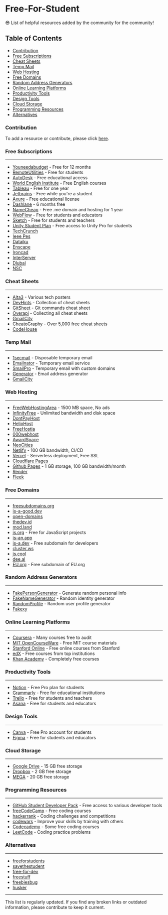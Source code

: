# Free-For-Student

:sunglasses: List of helpful resources added by the community for the community!

## Table of Contents
- [Contribution](#contribution)
- [Free Subscriptions](#free-subscriptions)
- [Cheat Sheets](#cheat-sheets)
- [Temp Mail](#temp-mail)
- [Web Hosting](#web-hosting)
- [Free Domains](#free-domains)
- [Random Address Generators](#random-address-generators)
- [Online Learning Platforms](#online-learning-platforms)
- [Productivity Tools](#productivity-tools)
- [Design Tools](#design-tools)
- [Cloud Storage](#cloud-storage)
- [Programming Resources](#programming-resources)
- [Alternatives](#alternatives)

### Contribution
To add a resource or contribute, please click [here](https://github.com/OshekharO/Free-For-Student/issues).

### Free Subscriptions
---
  * [Youneedabudget](https://www.youneedabudget.com/college/) - Free for 12 months
  * [RemoteUtilities](https://www.remoteutilities.com/support/free.php) - Free for students
  * [AutoDesk](https://www.autodesk.com/education/edu-software/overview) - Free educational access
  * [World English Institute](https://www.worldenglishinstitute.org) - Free English courses
  * [Tableau](https://www.tableau.com/academic/students) - Free for one year
  * [Jetbrains](https://www.jetbrains.com/community/education/) - Free while you're a student
  * [Axure](https://www.axure.com/edu) - Free educational license
  * [Dashlane](https://www.dashlane.com/students) - 6 months free
  * [NameCheap](https://nc.me) - Free .me domain and hosting for 1 year
  * [WebFlow](https://webflow.com/for/classroom) - Free for students and educators
  * [Sketch](https://www.sketch.com/education/) - Free for students and teachers
  * [Unity Student Plan](https://unity.com/products/unity-student) - Free access to Unity Pro for students
  * [TechCrunch](https://techcrunch.com/subscribe/)
  * [Ieee Pes](https://www.ieee-pes.org/meetings-and-conferences/170-pes-communities/762-students-first-year-free)
  * [Dataiku](https://www.dataiku.com/company/academic-program/)
  * [Enscape](https://enscape3d.com/educational-license/)
  * [Ironcad](https://www.ironcad.com/student/)
  * [InterServer](https://www.interserver.net/webhosting/student-webhosting.html)
  * [Dlubal](https://www.dlubal.com/en-US/education/students-and-schools/free-structural-analysis-software-for-students)
  * [NSC](https://cloud.safe.nsc.org/student-membership)

### Cheat Sheets
---
  * [Alta3](https://alta3.com/posters/) - Various tech posters
  * [DevHints](https://devhints.io) - Collection of cheat sheets
  * [GitSheet](https://gitsheet.wtf) - Git commands cheat sheet
  * [Overapi](https://overapi.com) - Collecting all cheat sheets
  * [GmailCity](https://gmailcity.com)
  * [CheatoGraphy](https://cheatography.com) - Over 5,000 free cheat sheets
  * [CodeHouse](https://codehouse.vercel.app/app)

### Temp Mail
---
  * [1secmail](https://www.1secmail.com) - Disposable temporary email
  * [Emailnator](https://www.emailnator.com) - Temporary email service
  * [SmailPro](https://smailpro.com/advanced) - Temporary email with custom domains
  * [Generator](https://generator.email) - Email address generator
  * [GmailCity](https://gmailcity.com)

### Web Hosting
---
  * [FreeWebHostingArea](https://www.freewebhostingarea.com) - 1500 MB space, No ads
  * [InfinityFree](https://www.infinityfree.net) - Unlimited bandwidth and disk space
  * [DontPayHost](https://dontpayhost.com)
  * [HelioHost](https://heliohost.org)
  * [FreeHostia](https://www.freehostia.com)
  * [000webhost](https://www.000webhost.com)
  * [AwardSpace](https://www.awardspace.com)
  * [NeoCities](https://neocities.org)
  * [Netlify](https://www.netlify.com) - 100 GB bandwidth, CI/CD
  * [Vercel](https://vercel.com) - Serverless deployment, Free SSL
  * [Cloudflare Pages](https://pages.cloudflare.com)
  * [Github Pages](https://pages.github.com) - 1 GB storage, 100 GB bandwidth/month
  * [Render](https://render.com)
  * [Fleek](https://fleek.co)

### Free Domains
---
  * [freesubdomains.org](https://freesubdomains.org)
  * [is-a-good.dev](https://is-a-good.dev)
  * [open-domains](https://open-domains.net)
  * [thedev.id](https://thedev.id)
  * [mod.land](https://mod.land)
  * [js.org](https://js.org) - Free for JavaScript projects
  * [is-an.app](https://is-an.app)
  * [is-a.dev](https://www.is-a.dev) - Free subdomain for developers
  * [cluster.ws](https://cluster.ws)
  * [js.cool](https://js.cool)
  * [dee.al](https://domain.dee.al)
  * [EU.org](https://nic.eu.org) - Free subdomain of EU.org

### Random Address Generators
---
  * [FakePersonGenerator](https://www.fakepersongenerator.com) - Generate random personal info
  * [FakeNameGenerator](https://www.fakenamegenerator.com) - Random identity generator
  * [RandomProfile](https://randomprofile.com) - Random user profile generator
  * [Fakexy](https://www.fakexy.com)

### Online Learning Platforms
---
  * [Coursera](https://www.coursera.org) - Many courses free to audit
  * [MIT OpenCourseWare](https://ocw.mit.edu/) - Free MIT course materials
  * [Stanford Online](https://online.stanford.edu/free-courses) - Free online courses from Stanford
  * [edX](https://www.edx.org) - Free courses from top institutions
  * [Khan Academy](https://www.khanacademy.org) - Completely free courses

### Productivity Tools
---
  * [Notion](https://www.notion.so/students) - Free Pro plan for students
  * [Grammarly](https://www.grammarly.com/edu) - Free for educational institutions
  * [Trello](https://trello.com/education) - Free for students and teachers
  * [Asana](https://asana.com/education) - Free for students and educators

### Design Tools
---
  * [Canva](https://www.canva.com/education/students/) - Free Pro account for students
  * [Figma](https://www.figma.com/education/) - Free for students and educators

### Cloud Storage
---
  * [Google Drive](https://www.google.com/drive/) - 15 GB free storage
  * [Dropbox](https://www.dropbox.com/basic) - 2 GB free storage
  * [MEGA](https://mega.nz/) - 20 GB free storage

### Programming Resources
---
  * [GitHub Student Developer Pack](https://education.github.com/pack) - Free access to various developer tools
  * [freeCodeCamp](https://www.freecodecamp.org/) - Free coding courses
  * [hackerrank](https://www.hackerrank.com/) - Coding challenges and competitions
  * [codewars](https://www.codewars.com/) - Improve your skills by training with others
  * [Codecademy](https://www.codecademy.com/) - Some free coding courses
  * [LeetCode](https://leetcode.com/) - Coding practice problems

### Alternatives
---
  * [freeforstudents](https://freeforstudents.org)
  * [savethestudent](https://www.savethestudent.org)
  * [free-for-dev](https://free-for.dev)
  * [freestuff](https://freestuff.dev)
  * [freebiesbug](https://freebiesbug.com)
  * [husker](https://husker.vercel.app)

---

This list is regularly updated. If you find any broken links or outdated information, please contribute to keep it current.
